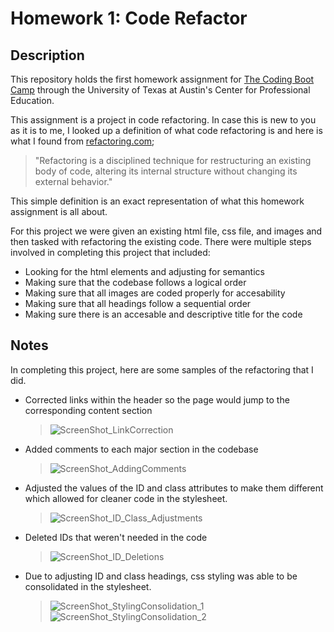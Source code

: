 # Homework 1: Code Refactor

## Description

This repository holds the first homework assignment for [The Coding Boot Camp](https://techbootcamps.utexas.edu/coding/) through the University of Texas at Austin's Center for Professional Education.

This assignment is a project in code refactoring. In case this is new to you as it is to me, I looked up a definition of what code refactoring is and here is what I found from [refactoring.com](https://refactoring.com/#:~:text=Refactoring%20is%20a%20disciplined%20technique,of%20small%20behavior%20preserving%20transformations.);
> "Refactoring is a disciplined technique for restructuring an existing body of code, altering its internal structure without changing its external behavior."

This simple definition is an exact representation of what this homework assignment is all about.

For this project we were given an existing html file, css file, and images and then tasked with refactoring the existing code. There were multiple steps involved in completing this project that included:

* Looking for the html elements and adjusting for semantics
* Making sure that the codebase follows a logical order
* Making sure that all images are coded properly for accesability
* Making sure that all headings follow a sequential order
* Making sure there is an accesable and descriptive title for the code

## Notes

In completing this project, here are some samples of the refactoring that I did.

* Corrected links within the header so the page would jump to the corresponding content section
  > ![ScreenShot_LinkCorrection](https://github.com/ryanrotman/homework-1-code-refactor/blob/master/assets/readme-screenshots/ScreenShot_LinkCorrection.png?raw=true)

* Added comments to each major section in the codebase
  > ![ScreenShot_AddingComments](https://github.com/ryanrotman/homework-1-code-refactor/blob/master/assets/readme-screenshots/ScreenShot_AddingComments.png?raw=true)

* Adjusted the values of the ID and class attributes to make them different which allowed for cleaner code in the stylesheet.
  > ![ScreenShot_ID_Class_Adjustments](https://github.com/ryanrotman/homework-1-code-refactor/blob/master/assets/readme-screenshots/ScreenShot_ID_Class_Adjustments.png?raw=true)

* Deleted IDs that weren't needed in the code
  > ![ScreenShot_ID_Deletions](https://github.com/ryanrotman/homework-1-code-refactor/blob/master/assets/readme-screenshots/ScreenShot_ID_Deletions.png?raw=true)

* Due to adjusting ID and class headings, css styling was able to be consolidated in the stylesheet.
  > ![ScreenShot_StylingConsolidation_1](https://github.com/ryanrotman/homework-1-code-refactor/blob/master/assets/readme-screenshots/ScreenShot_StylingConsolidation_1.png?raw=true)
  > ![ScreenShot_StylingConsolidation_2](https://github.com/ryanrotman/homework-1-code-refactor/blob/master/assets/readme-screenshots/ScreenShot_StylingConsolidation_2.png?raw=true)

